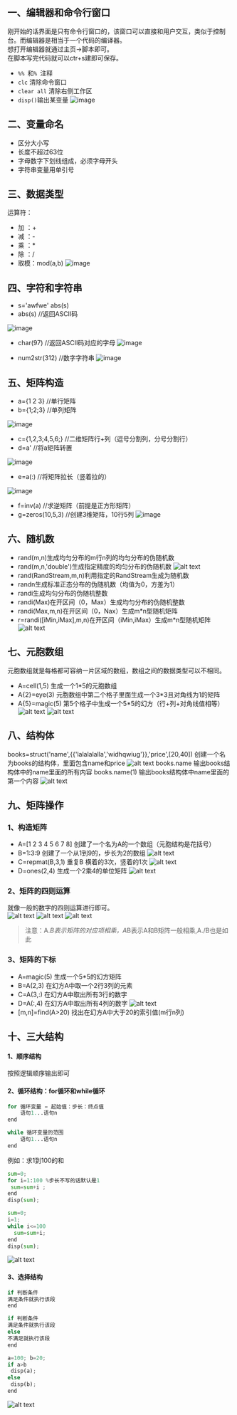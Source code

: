 ## 一、编辑器和命令行窗口
刚开始的话界面是只有命令行窗口的，该窗口可以直接和用户交互，类似于控制台。而编辑器是相当于一个代码的编译器。<br>
想打开编辑器就通过主页->脚本即可。<br>
在脚本写完代码就可以ctr+s建即可保存。<br>
* `%% `和`% `注释
* `clc` 清除命令窗口
* `clear all` 清除右侧工作区
* `disp()`输出某变量
![image](https://github.com/spesserta/My-note/assets/138494873/da23e232-46ef-4f76-af90-ecce189483e0)

## 二、变量命名
* 区分大小写
* 长度不超过63位
* 字母数字下划线组成，必须字母开头
* 字符串变量用单引号

## 三、数据类型
运算符：
* 加 ：+
* 减 ：-
* 乘 ：*
* 除 ：/
* 取模：mod(a,b)
![image](https://github.com/spesserta/My-note/assets/138494873/1ceeb178-2e76-4505-86c3-9cf50842b633)
  
## 四、字符和字符串 
* s='awfwe' abs(s) 
* abs(s) //返回ASCII码

![image](https://github.com/spesserta/My-note/assets/138494873/a21cfeef-0792-46a9-aa2f-ecc52102d70e)

* char(97)  //返回ASCII码对应的字母
![image](https://github.com/spesserta/My-note/assets/138494873/c1eeda64-47cb-403a-8355-6527b2246349)

* num2str(312) //数字字符串
![image](https://github.com/spesserta/My-note/assets/138494873/6013eaf4-e07b-4f0d-9afc-491338437ae6)

  
## 五、矩阵构造
* a={1 2 3} //单行矩阵
* b={1;2;3} //单列矩阵

![image](https://github.com/spesserta/My-note/assets/138494873/144f3578-78a4-4b22-b6c2-ea04a8824e4b)

* c={1,2,3;4,5,6;} //二维矩阵行+列（逗号分割列，分号分割行）
* d=a' //将a矩阵转置

![image](https://github.com/spesserta/My-note/assets/138494873/e4307f0e-e5f6-4920-8012-3b08c970268a)

* e=a(:) //将矩阵拉长（竖着拉的）

![image](https://github.com/spesserta/My-note/assets/138494873/9fcd8d0c-630d-4ef9-ad48-3e8a063ad21e)

* f=inv(a) //求逆矩阵（前提是正方形矩阵）
* g=zeros(10,5,3) //创建3维矩阵，10行5列
![image](https://github.com/spesserta/My-note/assets/138494873/5c389a44-0822-4ecb-b8db-d43dfe48bcfa)


## 六、随机数
* rand(m,n)生成均匀分布的m行n列的均匀分布的伪随机数
* rand(m,n,'double')生成指定精度的均匀分布的伪随机数
![alt text](image.png)
* rand(RandStream,m,n)利用指定的RandStream生成为随机数
* randn生成标准正态分布的伪随机数（均值为0，方差为1）
* randi生成均匀分布的伪随机整数
* randi(Max)在开区间（0，Max）生成均匀分布的伪随机整数
* randi(Max,m,n)在开区间（0，Nax）生成m*n型随机矩阵
* r=randi([iMin,iMax],m,n)在开区间（iMin,iMax）生成m*n型随机矩阵
![alt text](image-1.png)

## 七、元胞数组
元胞数组就是每格都可容纳一片区域的数组，数组之间的数据类型可以不相同。<br>
* A=cell(1,5) 生成一个1*5的元胞数组
* A{2}=eye(3) 元胞数组中第二个格子里面生成一个3*3且对角线为1的矩阵
* A{5}=magic(5) 第5个格子中生成一个5*5的幻方（行+列+对角线值相等）
![alt text](image-2.png)
![alt text](image-3.png)

## 八、结构体
books=struct('name',{{'lalalalalla','widhqwiug'}},'price',[20,40])
创建一个名为books的结构体，里面包含name和price
![alt text](image-4.png)
books.name 输出books结构体中的name里面的所有内容
books.name(1) 输出books结构体中name里面的第一个内容
![alt text](image-5.png)

## 九、矩阵操作
### 1、构造矩阵
* A=[1 2 3 4 5 6 7 8] 创建了一个名为A的一个数组（元胞结构是花括号）
* B=1:3:9 创建了一个从1到9的，步长为2的数组
![alt text](image-6.png)
* C=repmat(B,3,1) 重复B 横着的3次，竖着的1次
![alt text](image-7.png)
* D=ones(2,4)  生成一个2乘4的单位矩阵
![alt text](image-8.png)
### 2、矩阵的四则运算
就像一般的数字的四则运算进行即可。<br>
![alt text](image-9.png)
![alt text](image-10.png)
![alt text](image-11.png)

>注意：A.*B表示矩阵的对应项相乘，A*B表示A和B矩阵一般相乘,A./B也是如此

### 3、矩阵的下标
* A=magic(5) 生成一个5*5的幻方矩阵
* B=A(2,3) 在幻方A中取一个2行3列的元素
* C=A(3,:) 在幻方A中取出所有3行的数字
* D=A(:,4) 在幻方A中取出所有4列的数字
![alt text](image-12.png)
* [m,n]=find(A>20) 找出在幻方A中大于20的索引值(m行n列)


## 十、三大结构
#### 1、顺序结构
按照逻辑顺序输出即可
#### 2、循环结构：for循环和while循环
```python
for 循环变量 = 起始值：步长：终点值
    语句1...语句n
end 

while 循环变量的范围
    语句1...语句n
end
```
例如：求1到100的和
```python
sum=0;
for i=1:100 %步长不写的话默认是1
 sum=sum+i ;
end
disp(sum);
```
```python
sum=0;
i=1;
while i<=100
  sum=sum+i;
end
disp(sum);
```
![alt text](image-13.png)

#### 3、选择结构
```python
if 判断条件
满足条件就执行该段
end

if 判断条件
满足条件就执行该段
else
不满足就执行该段
end
```

```python
a=100; b=20;
if a>b
 disp(a);
else
 disp(b);
end
```
![alt text](image-14.png)








